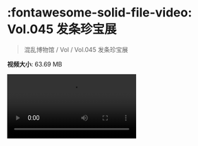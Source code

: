 # :fontawesome-solid-file-video: Vol.045 发条珍宝展

> 混乱博物馆 / Vol / Vol.045 发条珍宝展

**视频大小**: 63.69 MB

<div class="video"><video src="https://file.hsyhx.top/archive/混乱博物馆/Vol/Vol.045 发条珍宝展.mp4" controls preload>🤔 您的浏览器不支持 video 标签</video></div>